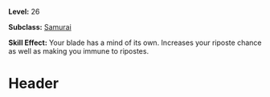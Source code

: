 <!-- TITLE: Skill: Bladeturn -->
<!-- SUBTITLE:  -->

**Level:** 26

**Subclass:** [Samurai](samurai)

**Skill Effect:** Your blade has a mind of its own.  Increases your riposte chance as well as making you immune to ripostes.

# Header
